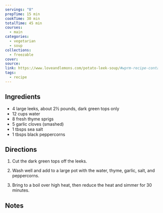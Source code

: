 ```yaml
---
servings: "8"
prepTime: 15 min
cookTime: 30 min
totalTime: 45 min
courses:
  - main
categories:
  - vegetarian
  - soup
collections:
  - freezable
cover:
source:
link: https://www.loveandlemons.com/potato-leek-soup/#wprm-recipe-container-56008
tags:
  - recipe
---
```





## Ingredients

- 4 large leeks, about 2½ pounds, dark green tops only
- 12 cups water
- 8 fresh thyme sprigs
- 5 garlic cloves (smashed)
- 1 tbsps sea salt
- 1 tbsps black peppercorns


## Directions

1. Cut the dark green tops off the leeks.

2. Wash well and add to a large pot with the water, thyme, garlic, salt, and peppercorns.

3. Bring to a boil over high heat, then reduce the heat and simmer for 30 minutes.


## Notes